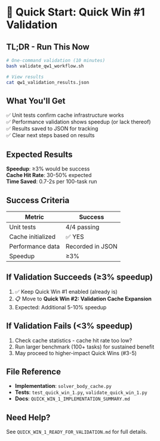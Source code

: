 # 🎯 Quick Start: Quick Win #1 Validation

## TL;DR - Run This Now

```bash
# One-command validation (10 minutes)
bash validate_qw1_workflow.sh

# View results
cat qw1_validation_results.json
```

## What You'll Get

✅ Unit tests confirm cache infrastructure works  
✅ Performance validation shows speedup (or lack thereof)  
✅ Results saved to JSON for tracking  
✅ Clear next steps based on results  

## Expected Results

**Speedup**: ≥3% would be success  
**Cache Hit Rate**: 30-50% expected  
**Time Saved**: 0.7-2s per 100-task run  

## Success Criteria

| Metric | Success |
|--------|---------|
| Unit tests | 4/4 passing |
| Cache initialized | ✅ YES |
| Performance data | Recorded in JSON |
| Speedup | ≥3% |

## If Validation Succeeds (≥3% speedup)

1. ✅ Keep Quick Win #1 enabled (already is)
2. 📋 Move to **Quick Win #2: Validation Cache Expansion**
3. Expected: Additional 5-10% speedup

## If Validation Fails (<3% speedup)

1. Check cache statistics - cache hit rate too low?
2. Run larger benchmark (100+ tasks) for sustained benefit
3. May proceed to higher-impact Quick Wins (#3-5)

## File Reference

- **Implementation**: `solver_body_cache.py`
- **Tests**: `test_quick_win_1.py`, `validate_quick_win_1.py`
- **Docs**: `QUICK_WIN_1_IMPLEMENTATION_SUMMARY.md`

## Need Help?

See `QUICK_WIN_1_READY_FOR_VALIDATION.md` for full details.

